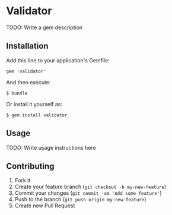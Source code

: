 # Validator

TODO: Write a gem description

## Installation

Add this line to your application's Gemfile:

    gem 'validator'

And then execute:

    $ bundle

Or install it yourself as:

    $ gem install validator

## Usage

TODO: Write usage instructions here

## Contributing

1. Fork it
2. Create your feature branch (`git checkout -b my-new-feature`)
3. Commit your changes (`git commit -am 'Add some feature'`)
4. Push to the branch (`git push origin my-new-feature`)
5. Create new Pull Request
